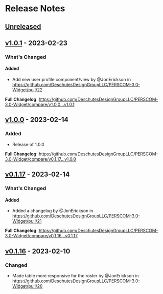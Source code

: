 # Release Notes

## [Unreleased](https://github.com/DeschutesDesignGroupLLC/PERSCOM-3.0-Widget/compare/v1.0.1...HEAD)

## [v1.0.1](https://github.com/DeschutesDesignGroupLLC/PERSCOM-3.0-Widget/compare/v1.0.0...v1.0.1) - 2023-02-23

<!-- Release notes generated using configuration in .github/release.yml at v1.0.1 -->
### What's Changed

#### Added

- Add new user profile component/view by @JonErickson in https://github.com/DeschutesDesignGroupLLC/PERSCOM-3.0-Widget/pull/22

**Full Changelog**: https://github.com/DeschutesDesignGroupLLC/PERSCOM-3.0-Widget/compare/v1.0.0...v1.0.1

## [v1.0.0](https://github.com/DeschutesDesignGroupLLC/PERSCOM-3.0-Widget/compare/v0.1.17...v1.0.0) - 2023-02-14

### Added

- Release of 1.0.0

**Full Changelog**: https://github.com/DeschutesDesignGroupLLC/PERSCOM-3.0-Widget/compare/v0.1.17...v1.0.0

## [v0.1.17](https://github.com/DeschutesDesignGroupLLC/PERSCOM-3.0-Widget/compare/v0.1.16...v0.1.17) - 2023-02-14

<!-- Release notes generated using configuration in .github/release.yml at v0.1.17 -->
### What's Changed

#### Added

- Added a changelog by @JonErickson in https://github.com/DeschutesDesignGroupLLC/PERSCOM-3.0-Widget/pull/21

**Full Changelog**: https://github.com/DeschutesDesignGroupLLC/PERSCOM-3.0-Widget/compare/v0.1.16...v0.1.17

## [v0.1.16](https://github.com/DeschutesDesignGroupLLC/PERSCOM-3.0-Widget/compare/v0.1.15...v0.1.16) - 2023-02-10

### Changed

- Made table more responsive for the roster by @JonErickson in https://github.com/DeschutesDesignGroupLLC/PERSCOM-3.0-Widget/pull/20
